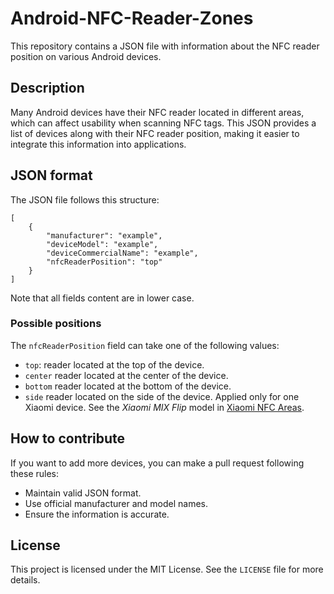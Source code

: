 # Android-NFC-Reader-Zones
This repository contains a JSON file with information about the NFC reader
position on various Android devices.

## Description

Many Android devices have their NFC reader located in different areas, which can
affect usability when scanning NFC tags. This JSON provides a list of devices
along with their NFC reader position, making it easier to integrate this
information into applications.

## JSON format

The JSON file follows this structure:

```
[
    {
        "manufacturer": "example",
        "deviceModel": "example",
        "deviceCommercialName": "example",
        "nfcReaderPosition": "top"
    }
]
```

Note that all fields content are in lower case.

### Possible positions

The `nfcReaderPosition` field can take one of the following values:
- `top`: reader located at the top of the device.
- `center` reader located at the center of the device.
- `bottom` reader located at the bottom of the device.
- `side` reader located on the side of the device. Applied only for one Xiaomi
device. See the _Xiaomi MIX Flip_ model in [Xiaomi NFC Areas](https://sf.pay.xiaomi.com/views/cmsModelPages/nfcArea.html).

## How to contribute

If you want to add more devices, you can make a pull request following these
rules:
- Maintain valid JSON format.
- Use official manufacturer and model names.
- Ensure the information is accurate.

## License

This project is licensed under the MIT License. See the `LICENSE` file for more
details.
